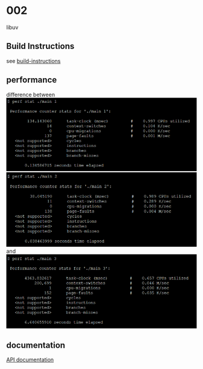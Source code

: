 # 002
libuv

## Build Instructions
see [build-instructions](https://github.com/libuv/libuv#build-instructions)

## performance
difference between ![write](general_file.png) ![fwrite](general_buff_file.png) and ![uv_write](uv_file.png)

## documentation
[API documentation](http://docs.libuv.org/en/v1.x/api.html)
